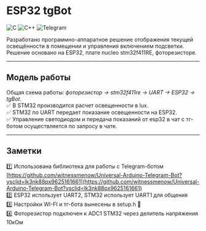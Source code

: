 # ESP32 tgBot
![C](https://img.shields.io/badge/c-%2300599C.svg?style=for-the-badge&logo=c&logoColor=white) 
![C++](https://img.shields.io/badge/c++-%2300599C.svg?style=for-the-badge&logo=c%2B%2B&logoColor=white)
![Telegram](https://img.shields.io/badge/Telegram-2CA5E0?style=for-the-badge&logo=telegram&logoColor=white)

Разработано программно-аппаратное решение отображения текущей освещённости в помещении и управления включением подсветки. Решение основано на ESP32, плате nucleo stm32f411RE, фоторезисторе.
________
## Модель работы  
Общая схема работы: *фоторезистор → stm32f411re → UART → ESP32 → tgBot*.  
:white_check_mark: В STM32 производится расчет освещенности в lux.  
:white_check_mark: STM32 по UART передает показание освещенности на ESP32.  
:white_check_mark: Управление светодиодом и передача показаний от esp32 в чат с тг-ботом осуществляется по запросу в чате.  
___
## Заметки
:one: Использована библиотека для работы с Telegram-ботом   
[https://github.com/witnessmenow/Universal-Arduino-Telegram-Bot?ysclid=lk3nk88px9625161661](https://github.com/witnessmenow/Universal-Arduino-Telegram-Bot?ysclid=lk3nk88px9625161661)  
:two: ESP32 использует UART2, STM32 использует UART1 для общения  
:three: Настройки WI-FI и тг-бота вынесены в setup.h :key:  
:four: Фоторезистор подключен к ADC1 STM32 через делитель напряжения 10кОм
